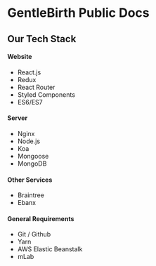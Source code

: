 # GentleBirth Public Docs
## Our Tech Stack

#### Website
* React.js
* Redux
* React Router
* Styled Components
* ES6/ES7

#### Server
* Nginx
* Node.js
* Koa
* Mongoose
* MongoDB

#### Other Services
* Braintree
* Ebanx

#### General Requirements
* Git / Github
* Yarn
* AWS Elastic Beanstalk
* mLab
